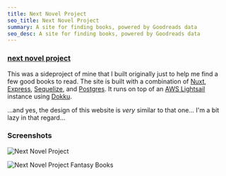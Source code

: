 ```yaml
---
title: Next Novel Project
seo_title: Next Novel Project
summary: A site for finding books, powered by Goodreads data
seo_desc: A site for finding books, powered by Goodreads data
---
```

### [next novel project](https://nextnovelproject.com/)

This was a sideproject of mine that I built originally just to help me find a few good books to read.  The site is built with a combination of [Nuxt](https://nuxtjs.org/), [Express](https://expressjs.com/), [Sequelize](https://sequelize.org/), and [Postgres](https://www.postgresql.org/). It runs on top of an [AWS Lightsail](https://aws.amazon.com/lightsail/) instance using [Dokku](https://github.com/dokku/dokku).

...and yes, the design of this website is *very* similar to that one... I'm a bit lazy in that regard...

### Screenshots

![Next Novel Project](/img/next-novel-project.png)

![Next Novel Project Fantasy Books](/img/next-novel-project-fantasy.png)
